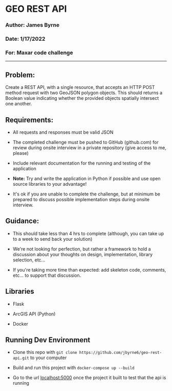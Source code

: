 # GEO REST API

### Author: James Byrne
### Date: 1/17/2022
### For: Maxar code challenge

---

## Problem:
Create a REST API, with a single resource, that accepts an HTTP POST method request with two GeoJSON polygon objects.
This should returns a Boolean value indicating whether the provided objects spatially intersect one another.

## Requirements:
- All requests and responses must be valid JSON
- The completed challenge must be pushed to GitHub (github.com) for review during onsite interview in a private repository (give access to me, please)
- Include relevant documentation for the running and testing of the application

- **Note:** Try and write the application in Python if possible and use open source libraries to your advantage!

- It's ok if you are unable to complete the challenge, but at minimum be prepared to discuss possible implementation steps during onsite interview.

## Guidance:
- This should take less than 4 hrs to complete (although, you can take up to a week to send back your solution)

- We're not looking for perfection, but rather a framework to hold a discussion about your thoughts on design, implementation, library selection, etc...

- If you're taking more time than expected: add skeleton code, comments, etc... to support that discussion.

## Libraries
- Flask

- ArcGIS API (Python)

- Docker

## Running Dev Environment
- Clone this repo with `git clone https://github.com/jbyrne6/geo-rest-api.git` to your computer

- Build and run this project with `docker-compose up --build`

- Go to the url [localhost:5000](https://localhost:5000) once the project it built to test that the api is running